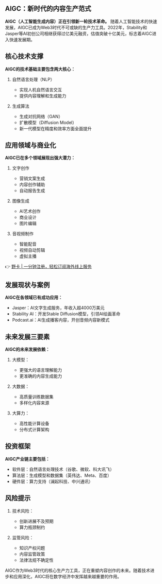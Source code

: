 ## AIGC：新时代的内容生产范式

**AIGC（人工智能生成内容）正在引领新一轮技术革命。** 随着人工智能技术的快速发展，AIGC已成为Web3时代不可或缺的生产力工具。2022年，Stability和Jasper等AI初创公司相继获得过亿美元融资，估值突破十亿美元，标志着AIGC进入快速发展期。

## 核心技术支撑

**AIGC的技术基础主要包含两大核心：**

1. 自然语言处理（NLP）
   - 实现人机自然语言交互
   - 提供内容理解和生成能力

2. 生成算法
   - 生成对抗网络（GAN）
   - 扩散模型（Diffusion Model）
   - 新一代模型在精度和效率方面全面提升

## 应用领域与商业化

**AIGC已在多个领域展现出强大潜力：**

1. 文字创作
   - 营销文案生成
   - 内容创作辅助
   - 自动报告生成

2. 图像生成
   - AI艺术创作
   - 商业设计
   - 图片编辑

3. 音视频制作
   - 智能配音
   - 视频自动剪辑
   - 虚拟主播

👉 [野卡 | 一分钟注册，轻松订阅海外线上服务](https://bit.ly/bewildcard)

## 发展现状与案例

**AIGC在各领域已有成功应用：**

- Jasper：AI文字生成服务，年收入超4000万美元
- Stability AI：开发Stable Diffusion模型，引领AI绘画革命
- Podcast.ai：AI生成播客内容，开创音频内容新模式

## 未来发展三要素

**AIGC的未来发展依赖：**

1. 大模型：
   - 更强大的语言理解能力
   - 更准确的内容生成能力

2. 大数据：
   - 高质量训练数据集
   - 多样化内容来源

3. 大算力：
   - 高性能计算设备
   - 分布式计算架构

## 投资框架

**AIGC产业链主要包括：**

- 软件层：自然语言处理技术（谷歌、微软、科大讯飞）
- 算法层：生成模型和数据集（英伟达、Meta、百度）
- 硬件层：算力支持（澜起科技、中兴通讯）

## 风险提示

1. 技术风险：
   - 创新进展不及预期
   - 算力瓶颈制约

2. 监管风险：
   - 知识产权问题
   - 内容监管政策
   - 法律法规不确定性

AIGC作为Web3时代的核心生产力工具，正在重塑内容创作的未来。随着技术进步和应用深化，AIGC将在数字经济中发挥越来越重要的作用。